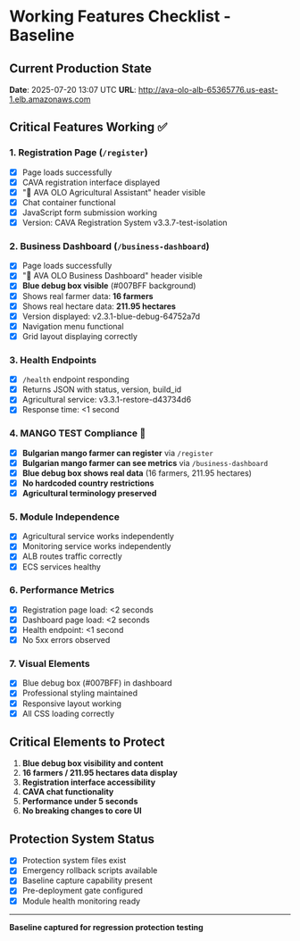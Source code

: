 # Working Features Checklist - Baseline

## Current Production State
**Date**: 2025-07-20 13:07 UTC
**URL**: http://ava-olo-alb-65365776.us-east-1.elb.amazonaws.com

## Critical Features Working ✅

### 1. Registration Page (`/register`)
- [x] Page loads successfully
- [x] CAVA registration interface displayed
- [x] "🌾 AVA OLO Agricultural Assistant" header visible
- [x] Chat container functional
- [x] JavaScript form submission working
- [x] Version: CAVA Registration System v3.3.7-test-isolation

### 2. Business Dashboard (`/business-dashboard`)
- [x] Page loads successfully
- [x] "🌾 AVA OLO Business Dashboard" header visible
- [x] **Blue debug box visible** (#007BFF background)
- [x] Shows real farmer data: **16 farmers**
- [x] Shows real hectare data: **211.95 hectares**
- [x] Version displayed: v2.3.1-blue-debug-64752a7d
- [x] Navigation menu functional
- [x] Grid layout displaying correctly

### 3. Health Endpoints
- [x] `/health` endpoint responding
- [x] Returns JSON with status, version, build_id
- [x] Agricultural service: v3.3.1-restore-d43734d6
- [x] Response time: <1 second

### 4. MANGO TEST Compliance 🥭
- [x] **Bulgarian mango farmer can register** via `/register`
- [x] **Bulgarian mango farmer can see metrics** via `/business-dashboard`
- [x] **Blue debug box shows real data** (16 farmers, 211.95 hectares)
- [x] **No hardcoded country restrictions**
- [x] **Agricultural terminology preserved**

### 5. Module Independence
- [x] Agricultural service works independently
- [x] Monitoring service works independently  
- [x] ALB routes traffic correctly
- [x] ECS services healthy

### 6. Performance Metrics
- [x] Registration page load: <2 seconds
- [x] Dashboard page load: <2 seconds
- [x] Health endpoint: <1 second
- [x] No 5xx errors observed

### 7. Visual Elements
- [x] Blue debug box (#007BFF) in dashboard
- [x] Professional styling maintained
- [x] Responsive layout working
- [x] All CSS loading correctly

## Critical Elements to Protect
1. **Blue debug box visibility and content**
2. **16 farmers / 211.95 hectares data display**
3. **Registration interface accessibility**
4. **CAVA chat functionality**
5. **Performance under 5 seconds**
6. **No breaking changes to core UI**

## Protection System Status
- [x] Protection system files exist
- [x] Emergency rollback scripts available
- [x] Baseline capture capability present
- [x] Pre-deployment gate configured
- [x] Module health monitoring ready

---
**Baseline captured for regression protection testing**